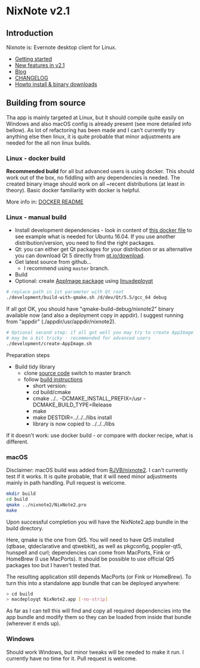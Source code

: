 # NixNote v2.1
## Introduction

Nixnote is: Evernote desktop client for Linux.

* [Getting started](https://github.com/robert7/nixnote2/wiki/Getting-started)
* [New features in v2.1](https://github.com/robert7/nixnote2/wiki/New-features-in-v2.1)
* [Blog](https://nixnotes-21.blogspot.com/)
* [CHANGELOG](docs/CHANGELOG.md)
* [Howto install & binary downloads](https://github.com/robert7/nixnote2/releases)

## Building from source

Tha app is mainly targeted at Linux, but it should compile quite easily on Windows and 
also macOS config is already present (see more detailed info bellow). As lot of refactoring
has been made and I can't currently try anything else then linux, it is quite probable
that minor adjustments are needed for the all non linux builds.

### Linux - docker build
**Recommended build** for all but advanced users is using docker. 
This should work out of the box, no fiddling with any dependencies
is needed. The created binary image should work on all ~recent distributions (at least
in theory).
Basic docker familiarity with docker is helpful.

More info in: [DOCKER README](docs/DOCKER-README.md)   

### Linux - manual build
* Install development dependencies - look in content of [this docker file](development/docker/Dockerfile.ubuntu_xenial)
  to see example what is needed for Ubuntu 16.04. If you use another distribution/version, 
  you need to find the right packages.
* Qt: you can either get Qt packages for your distribution or as alternative you can download Qt 5 directly
  from [qt.io/download](https://www.qt.io/download). 
* Get latest source from github...
  * I recommend using `master` branch.
* Build
* Optional: create [AppImage package](https://appimage.org/) using [linuxdeployqt](https://github.com/probonopd/linuxdeployqt)

```bash
# replace path in 1st parameter with Qt root 
./development/build-with-qmake.sh /d/dev/Qt/5.5/gcc_64 debug
```
If all got OK, you should have "qmake-build-debug/nixnote2" binary available now 
(and also a deployment copy in appdir). 
I suggest running from "appdir" (./appdir/usr/appdir/nixnote2).

```bash
# Optional second step: if all got well you may try to create AppImage package
# may be a bit tricky - recommended for advanced users 
./development/create-AppImage.sh
```

Preparation steps
* Build tidy library
  * clone [source code](https://github.com/htacg/tidy-html5) switch to master branch
  * follow [build instructions](https://github.com/htacg/tidy-html5/blob/next/README/BUILD.md)
    * short version:
    * cd build/cmake
    * cmake ../..  -DCMAKE_INSTALL_PREFIX=/usr -DCMAKE_BUILD_TYPE=Release
    * make                       
    * make DESTDIR=../../../libs install
    * library is now copied to ../../../libs                                                                                         

If it doesn't work: use docker build - or compare with docker recipe, what is different.

### macOS

Disclaimer: macOS build was added from [RJVB/nixnote2](https://github.com/RJVB/nixnote2). 
I can't currently test if it works. It is quite probable, that it will need minor adjustments mainly
in path handling. Pull request is welcome.

```bash
mkdir build
cd build
qmake ../nixnote2/NixNote2.pro
make
```

Upon successful completion you will have the NixNote2.app bundle in the build directory.

Here, qmake is the one from Qt5. You will need to have Qt5 installed (qtbase, qtdeclarative and qtwebkit),
as well as pkgconfig, poppler-qt5, hunspell and curl; dependencies can come from MacPorts, Fink or HomeBrew (I use MacPorts).
It should be possible to use official Qt5 packages too but I haven't tested that.

The resulting application still depends MacPorts (or Fink or HomeBrew). To turn this into a standalone app bundle that can be
deployed anywhere:

```bash
> cd build
> macdeployqt NixNote2.app [-no-strip]
```

As far as I can tell this will find and copy all required dependencies into the app bundle and modify them so they
can be loaded from inside that bundle (wherever it ends up).

### Windows
Should work Windows, but minor tweaks will be needed to make it run. 
I currently have no time for it. Pull request is welcome.
